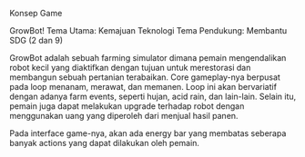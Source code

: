 Konsep Game

GrowBot!
Tema Utama: Kemajuan Teknologi
Tema Pendukung: 
Membantu SDG (2 dan 9)

GrowBot adalah sebuah farming simulator dimana pemain mengendalikan robot kecil yang diaktifkan dengan tujuan untuk merestorasi dan membangun sebuah pertanian terabaikan. Core gameplay-nya berpusat pada loop menanam, merawat, dan memanen. Loop ini akan bervariatif dengan adanya farm events, seperti hujan, acid rain, dan lain-lain. Selain itu, pemain juga dapat melakukan upgrade terhadap robot dengan menggunakan uang yang diperoleh dari menjual hasil panen.

Pada interface game-nya, akan ada energy bar yang membatas seberapa banyak actions yang dapat dilakukan oleh pemain.
